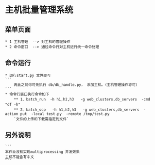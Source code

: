 # 主机批量管理系统
## 菜单页面

    * 1 主机管理  --> 对主机的管理操作
    * 2 命令窗口  --> 通过命令行对主机进行统一命令处理

## 命令运行

    * 运行start.py 文件即可
    ```
        再此之前你可先执行 db/db_handle.py， 添加主机。（主机管理操作亦可）
    ```
    * 命令行窗口执行命令如下
        ** 1、batch_run  -h h1,h2,h3   -g web_clusters,db_servers  -cmd  "df -h"　
        ** 2、batch_scp   -h h1,h2,h3   -g web_clusters,db_servers  -action put  -local test.py  -remote /tmp/test.py
        `文件的上传和下载需指定到文件`


## 另外说明
    ```
    本作业没有实现multiprocessing 并发效果
    主机不能含有中文
    ```
